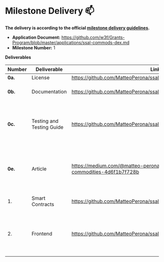# Milestone Delivery :mailbox:

**The delivery is according to the official [milestone delivery guidelines](https://github.com/w3f/Grants-Program/blob/master/docs/Support%20Docs/milestone-deliverables-guidelines.md).**  

* **Application Document:** https://github.com/w3f/Grants-Program/blob/master/applications/ssal-commods-dex.md
* **Milestone Number:** 1

**Deliverables**

| Number | Deliverable | Link | Notes |
| ------------- | ------------- | ------------- |------------- |
| **0a.** | License | https://github.com/MatteoPerona/ssal_commods/blob/main/LICENSE | GPLv3 |
| **0b.** | Documentation | https://github.com/MatteoPerona/ssal_commods/blob/main/README.md | The article also has documentation. |
| **0c.**| Testing and Testing Guide | https://github.com/MatteoPerona/ssal_commods/blob/main/README.md | The code has necessary unit and end-to-end tests. Testing is covered in the README. |
| **0e.** | Article | https://medium.com/@matteo-perona/ssal-smart-contract-commodities-4d6f1b7f728b | This article covers both the reasons for writing this smart contract and its architecture. |
| 1. | Smart Contracts | https://github.com/MatteoPerona/ssal_commods/blob/main/lib.rs | This was the main deliverable. |
| 2. | Frontend | https://github.com/MatteoPerona/ssal-demo-frontend | Bare bones front end. Spent 95% of time writing and testing smart contracts. |

<!-- | **0d.** | Docker | ... | ... | -->

